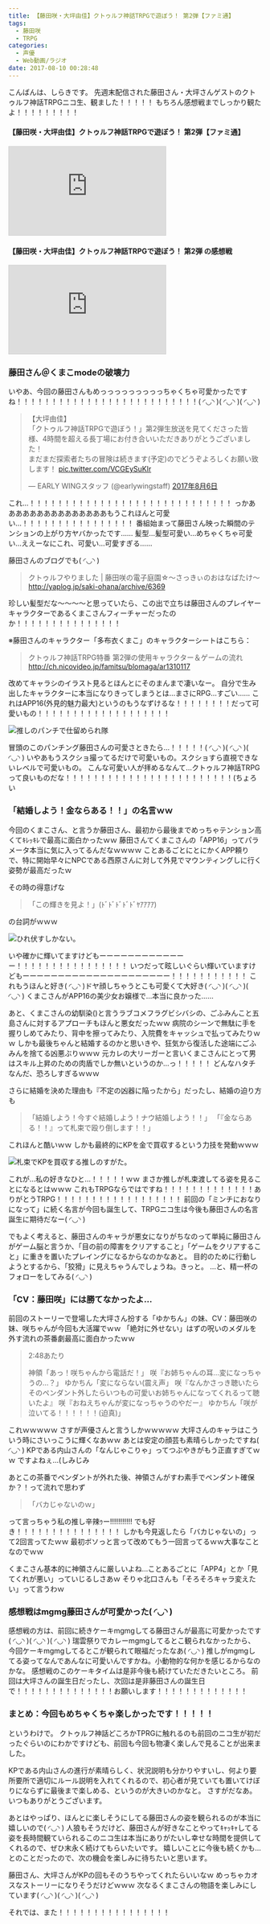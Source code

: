 ```yaml
---
title: 【藤田咲・大坪由佳】クトゥルフ神話TRPGで遊ぼう！ 第2弾【ファミ通】
tags:
  - 藤田咲
  - TRPG
categories:
  - 声優
  - Web動画/ラジオ
date: 2017-08-10 00:28:48
---
```


こんばんは、しらきです。
先週末配信された藤田さん・大坪さんゲストのクトゥルフ神話TRPGニコ生、観ました！！！！！
もちろん感想戦までしっかり観たよ！！！！！！！！！
<!-- more -->
#### 【藤田咲・大坪由佳】クトゥルフ神話TRPGで遊ぼう！ 第2弾【ファミ通】
<iframe width="312" height="176" src="http://live.nicovideo.jp/embed/lv302717347" scrolling="no" style="border:solid 1px #d0d0d0; background-color: #f6f6f6;" frameborder="0"><a href="http://live.nicovideo.jp/watch/lv302717347">【藤田咲・大坪由佳】クトゥルフ神話TRPGで遊ぼう！ 第2弾【ファミ通】</a></iframe>

#### 【藤田咲・大坪由佳】クトゥルフ神話TRPGで遊ぼう！ 第2弾 の感想戦
<iframe width="312" height="176" src="http://live.nicovideo.jp/embed/lv303678744" scrolling="no" style="border:solid 1px #d0d0d0; background-color: #f6f6f6;" frameborder="0"><a href="http://live.nicovideo.jp/watch/lv303678744">【藤田咲・大坪由佳】クトゥルフ神話TRPGで遊ぼう！ 第2弾　の感想戦</a></iframe>

### 藤田さん＠くまこmodeの破壊力
いやあ、今回の藤田さんもめっっっっっっっっっちゃくちゃ可愛かったですね！！！！！！！！！！！！！！！！！！！！！！！！！！( ◜◡◝ )( ◜◡◝ )( ◜◡◝ )

<blockquote class="twitter-tweet" data-lang="ja"><p lang="ja" dir="ltr">【大坪由佳】<br>「クトゥルフ神話TRPGで遊ぼう！」第2弾生放送を見てくださった皆様、4時間を超える長丁場にお付き合いいただきありがとうございました！<br>まだまだ探索者たちの冒険は続きます(予定)のでどうぞよろしくお願い致します！ <a href="https://t.co/VCGEySuKlr">pic.twitter.com/VCGEySuKlr</a></p>&mdash; EARLY WINGスタッフ (@earlywingstaff) <a href="https://twitter.com/earlywingstaff/status/894211836211412992">2017年8月6日</a></blockquote>
<script async src="//platform.twitter.com/widgets.js" charset="utf-8"></script>

これ…！！！！！！！！！！！！！！！！！！！！！！！！！！！！！
っかあああああああああああああああもうこれほんと可愛い…！！！！！！！！！！！！！！！！
番組始まって藤田さん映った瞬間のテンションの上がり方ヤバかったです……
髪型…髪型可愛い…めちゃくちゃ可愛い…ええーなにこれ、可愛い…可愛すぎる……

藤田さんのブログでも( ◜◡◝ )

> クトゥルフやりました | 藤田咲の電子庭園☆～さっきぃのおはなばたけ～
> http://yaplog.jp/saki-ohana/archive/6369

珍しい髪型だな～～～～と思っていたら、この出で立ちは藤田さんのプレイヤーキャラクターであるくまこさんフィーチャーだったのか！！！！！！！！！！！！！！！

※藤田さんのキャラクター「多布衣くまこ」のキャラクターシートはこちら：
> クトゥルフ神話TRPG特番 第2弾の使用キャラクター＆ゲームの流れ
> http://ch.nicovideo.jp/famitsu/blomaga/ar1310117

改めてキャラシのイラスト見るとほんとにそのまんまで凄いなー。
自分で生み出したキャラクターに本当になりきってしまうとは…まさにRPG…すごい……
これはAPP16(外見的魅力最大)というのもうなずけるな！！！！！！！！だって可愛いもの！！！！！！！！！！！！！！！！！！！

![推しのパンチで仕留められ隊](/sblog/img/20170806_trpg-01.jpg)

冒頭のこのパンチング藤田さんの可愛さときたら…！！！！！( ◜◡◝ )( ◜◡◝ )( ◜◡◝ )
いやあもうスクショ撮ってるだけで可愛いもの。スクショすら直視できないレベルで可愛いもの。
こんな可愛い人が拝めるなんて…クトゥルフ神話TRPGって良いものだな！！！！！！！！！！！！！！！！！！！！！！！！(ちょろい

### 「結婚しよう！金ならある！！」の名言ｗｗ

今回のくまこさん、と言うか藤田さん、最初から最後までめっちゃテンション高くてｷﾚｯｷﾚで最高に面白かったｗｗ
藤田さんてくまこさんの「APP16」ってパラメータ本当に気に入ってるんだなｗｗｗｗ
ことあるごとにとにかくAPP頼りで、特に開始早々にNPCである西原さんに対して外見でマウンティングしに行く姿勢が最高だったｗ

その時の得意げな

> 「この輝きを見よ！」(ﾄﾞﾄﾞﾄﾞﾄﾞﾄﾞﾔｱｱｱｱ)

の台詞がｗｗｗ

![ひれ伏すしかない。](/sblog/img/20170806_trpg-03.jpg)

いや確かに輝いてますけどもーーーーーーーーーーーーー！！！！！！！！！！！！！！！！
いつだって眩しいぐらい輝いていますけどもーーーーーーーーーーーーーーーーーーーーー！！！！！！！！！！！
これもうほんと好き( ◜◡◝ )ドヤ顔しちゃうとこも可愛くて大好き( ◜◡◝ )( ◜◡◝ )( ◜◡◝ )
くまこさんがAPP16の美少女お嬢様で…本当に良かった……

あと、くまこさんの幼馴染()と言うラブコメフラグビシバシの、ごふみんこと五島さんに対するアプローチもほんと悪女だったｗｗ
病院のシーンで無駄に手を握りしめてみたり、背中を擦ってみたり、入院費をキャッシュで払ってみたりｗｗ
しかも最後ちゃんと結婚するのかと思いきや、狂気から復活した途端にごふみんを捨てる凶悪ぶりｗｗｗ
元カレの大リーガーと言いくまこさんにとって男はスキル上昇のための肉盾でしか無いというのか…っ！！！！！
どんなハタチなんだ、恐ろしすぎるｗｗｗ

さらに結婚を決めた理由も『不定の凶器に陥ったから」だったし、結婚の迫り方も

> 「結婚しよう！今すぐ結婚しよう！ナウ結婚しよう！！」
> 「『金ならある！！』って札束で殴り倒します！！」

これほんと酷いｗｗ
しかも最終的にKPを金で買収するという力技を発動ｗｗｗ

![札束でKPを買収する推しのすがた。](/sblog/img/20170806_trpg-02.jpg)

これが…私の好きなひと…！！！！！ｗｗ
まさか推しが札束渡してる姿を見ることになるとはｗｗｗ
これもTRPGならではですね！！！！！！！！！！！！！ありがとうTRPG！！！！！！！！！！！！！！！！！！
前回の「ミンチにおなりになって」に続く名言が今回も誕生して、TRPGニコ生は今後も藤田さんの名言誕生に期待だなー( ◜◡◝ )

でもよく考えると、藤田さんのキャラが悪女になりがちなのって単純に藤田さんがゲーム脳と言うか、「目の前の障害をクリアすること」「ゲームをクリアすること」に重きを置いたプレイングになるからなのかなあと。
目的のために行動しようとするから、「狡猾」に見えちゃうんでしょうね。きっと。
…と、精一杯のフォローをしてみる( ◜◡◝ )

### 「CV：藤田咲」には勝てなかったよ…

前回のストーリーで登場した大坪さん扮する「ゆかちん」の妹、CV：藤田咲の妹、咲ちゃんが今回も大活躍でｗｗ
「絶対に外せない」はずの呪いのメダルを外す流れの茶番劇最高に面白かったｗｗ

> 2:48あたり
>
> 神領「あっ！咲ちゃんから電話だ！」
> 咲『お姉ちゃんの耳…変になっちゃうの…？」
> ゆかちん「変にならない(震え声」
> 咲『なんかさっき聴いたらそのペンダント外したらいつもの可愛いお姉ちゃんになってくれるって聴いたよ』
> 咲『おねえちゃんが変になっちゃうのやだー』
> ゆかちん「咲が泣いてる！！！！！！(迫真)」

これｗｗｗｗｗ
さすが声優さんと言うしかｗｗｗｗｗ
大坪さんのキャラはこういう時にさいっこうに輝くなあｗｗ
あとは安定の顔芸も素晴らしかったですね( ◜◡◝ )
KPである内山さんの「なんじゃこりゃ」ってつぶやきがもう正直すぎてｗｗ
ですよねぇ…(しみじみ

あとこの茶番でペンダントが外れた後、神領さんがすわ素手でペンダント確保か？！って流れで思わず

> 「バカじゃないのｗ」

って言っちゃう私の推し辛辣ｩー!!!!!!!!!!!
でも好き！！！！！！！！！！！！！！！
しかも今見返したら「バカじゃないの」って2回言ってたｗｗ
最初ボソっと言って改めてもう一回言ってるｗｗ大事なことなのでｗｗ

くまこさん基本的に神領さんに厳しいよね…ことあるごとに「APP4」とか「見てくれが悪い」っていじるしさあｗ
そりゃ北口さんも「そろそろキャラ変えたい」って言うわｗ

### 感想戦はmgmg藤田さんが可愛かった( ◜◡◝ )

感想戦の方は、前回に続きケーキmgmgしてる藤田さんが最高に可愛かったです( ◜◡◝ )( ◜◡◝ )( ◜◡◝ )
瑞雲祭りでカレーmgmgしてるとこ観られなかったから、今回ケーキmgmgしてるとこが観られて眼福だったなあ( ◜◡◝ )
推しがmgmgしてる姿ってなんであんなに可愛いんですかね。小動物的な何かを感じるからなのかな。
感想戦のこのケーキタイムは是非今後も続けていただきたいところ。
前回は大坪さんの誕生日だったし、次回は是非藤田さんの誕生日で！！！！！！！！！！！！！！お願いします！！！！！！！！！！！！！

### まとめ：今回もめちゃくちゃ楽しかったです！！！！！

というわけで。
クトゥルフ神話どころかTPRGに触れるのも前回のニコ生が初だったぐらいのにわかですけども、前回も今回も物凄く楽しんで見ることが出来ました。

KPである内山さんの進行が素晴らしく、状況説明も分かりやすいし、何より要所要所で適切にルール説明を入れてくれるので、初心者が見ていても置いてけぼりにならずに最後まで楽しめる、というのが大きいのかなと。
さすがだなあ。いつもありがとうございます。

あとはやっぱり、ほんとに楽しそうにしてる藤田さんの姿を観られるのが本当に嬉しいので( ◜◡◝ )
人狼もそうだけど、藤田さんが好きなことやってｷｬｯｷｬしてる姿を長時間観ていられるこのニコ生は本当にありがたいし幸せな時間を提供してくれるので、ぜひ末永く続けてもらいたいです。
嬉しいことに今後も続くかも…とのことだったので、次の機会を楽しみに待ちたいと思います。

藤田さん、大坪さんがKPの回もそのうちやってくれたらいいなｗ
めっちゃカオスなストーリーになりそうだけどｗｗｗ
次なるくまこさんの物語を楽しみにしています( ◜◡◝ )( ◜◡◝ )( ◜◡◝ )

それでは、また！！！！！！！！！！！！！！！！

